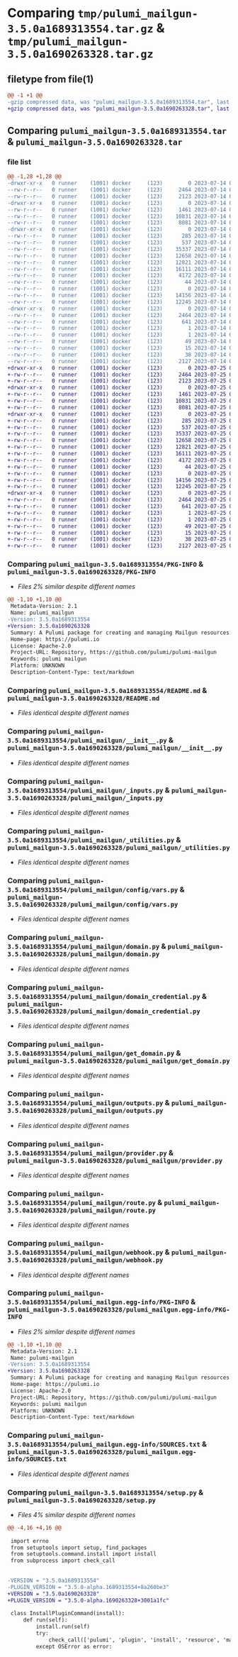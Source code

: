 # Comparing `tmp/pulumi_mailgun-3.5.0a1689313554.tar.gz` & `tmp/pulumi_mailgun-3.5.0a1690263328.tar.gz`

## filetype from file(1)

```diff
@@ -1 +1 @@
-gzip compressed data, was "pulumi_mailgun-3.5.0a1689313554.tar", last modified: Fri Jul 14 05:58:08 2023, max compression
+gzip compressed data, was "pulumi_mailgun-3.5.0a1690263328.tar", last modified: Tue Jul 25 05:44:24 2023, max compression
```

## Comparing `pulumi_mailgun-3.5.0a1689313554.tar` & `pulumi_mailgun-3.5.0a1690263328.tar`

### file list

```diff
@@ -1,28 +1,28 @@
-drwxr-xr-x   0 runner    (1001) docker     (123)        0 2023-07-14 05:58:08.710220 pulumi_mailgun-3.5.0a1689313554/
--rw-r--r--   0 runner    (1001) docker     (123)     2464 2023-07-14 05:58:08.710220 pulumi_mailgun-3.5.0a1689313554/PKG-INFO
--rw-r--r--   0 runner    (1001) docker     (123)     2123 2023-07-14 05:58:08.000000 pulumi_mailgun-3.5.0a1689313554/README.md
-drwxr-xr-x   0 runner    (1001) docker     (123)        0 2023-07-14 05:58:08.706220 pulumi_mailgun-3.5.0a1689313554/pulumi_mailgun/
--rw-r--r--   0 runner    (1001) docker     (123)     1461 2023-07-14 05:58:08.000000 pulumi_mailgun-3.5.0a1689313554/pulumi_mailgun/__init__.py
--rw-r--r--   0 runner    (1001) docker     (123)    10831 2023-07-14 05:58:08.000000 pulumi_mailgun-3.5.0a1689313554/pulumi_mailgun/_inputs.py
--rw-r--r--   0 runner    (1001) docker     (123)     8081 2023-07-14 05:58:08.000000 pulumi_mailgun-3.5.0a1689313554/pulumi_mailgun/_utilities.py
-drwxr-xr-x   0 runner    (1001) docker     (123)        0 2023-07-14 05:58:08.710220 pulumi_mailgun-3.5.0a1689313554/pulumi_mailgun/config/
--rw-r--r--   0 runner    (1001) docker     (123)      285 2023-07-14 05:58:08.000000 pulumi_mailgun-3.5.0a1689313554/pulumi_mailgun/config/__init__.py
--rw-r--r--   0 runner    (1001) docker     (123)      537 2023-07-14 05:58:08.000000 pulumi_mailgun-3.5.0a1689313554/pulumi_mailgun/config/vars.py
--rw-r--r--   0 runner    (1001) docker     (123)    35337 2023-07-14 05:58:08.000000 pulumi_mailgun-3.5.0a1689313554/pulumi_mailgun/domain.py
--rw-r--r--   0 runner    (1001) docker     (123)    12658 2023-07-14 05:58:08.000000 pulumi_mailgun-3.5.0a1689313554/pulumi_mailgun/domain_credential.py
--rw-r--r--   0 runner    (1001) docker     (123)    12821 2023-07-14 05:58:08.000000 pulumi_mailgun-3.5.0a1689313554/pulumi_mailgun/get_domain.py
--rw-r--r--   0 runner    (1001) docker     (123)    16111 2023-07-14 05:58:08.000000 pulumi_mailgun-3.5.0a1689313554/pulumi_mailgun/outputs.py
--rw-r--r--   0 runner    (1001) docker     (123)     4172 2023-07-14 05:58:08.000000 pulumi_mailgun-3.5.0a1689313554/pulumi_mailgun/provider.py
--rw-r--r--   0 runner    (1001) docker     (123)       44 2023-07-14 05:58:08.000000 pulumi_mailgun-3.5.0a1689313554/pulumi_mailgun/pulumi-plugin.json
--rw-r--r--   0 runner    (1001) docker     (123)        0 2023-07-14 05:58:08.000000 pulumi_mailgun-3.5.0a1689313554/pulumi_mailgun/py.typed
--rw-r--r--   0 runner    (1001) docker     (123)    14156 2023-07-14 05:58:08.000000 pulumi_mailgun-3.5.0a1689313554/pulumi_mailgun/route.py
--rw-r--r--   0 runner    (1001) docker     (123)    12245 2023-07-14 05:58:08.000000 pulumi_mailgun-3.5.0a1689313554/pulumi_mailgun/webhook.py
-drwxr-xr-x   0 runner    (1001) docker     (123)        0 2023-07-14 05:58:08.710220 pulumi_mailgun-3.5.0a1689313554/pulumi_mailgun.egg-info/
--rw-r--r--   0 runner    (1001) docker     (123)     2464 2023-07-14 05:58:08.000000 pulumi_mailgun-3.5.0a1689313554/pulumi_mailgun.egg-info/PKG-INFO
--rw-r--r--   0 runner    (1001) docker     (123)      641 2023-07-14 05:58:08.000000 pulumi_mailgun-3.5.0a1689313554/pulumi_mailgun.egg-info/SOURCES.txt
--rw-r--r--   0 runner    (1001) docker     (123)        1 2023-07-14 05:58:08.000000 pulumi_mailgun-3.5.0a1689313554/pulumi_mailgun.egg-info/dependency_links.txt
--rw-r--r--   0 runner    (1001) docker     (123)        1 2023-07-14 05:58:08.000000 pulumi_mailgun-3.5.0a1689313554/pulumi_mailgun.egg-info/not-zip-safe
--rw-r--r--   0 runner    (1001) docker     (123)       49 2023-07-14 05:58:08.000000 pulumi_mailgun-3.5.0a1689313554/pulumi_mailgun.egg-info/requires.txt
--rw-r--r--   0 runner    (1001) docker     (123)       15 2023-07-14 05:58:08.000000 pulumi_mailgun-3.5.0a1689313554/pulumi_mailgun.egg-info/top_level.txt
--rw-r--r--   0 runner    (1001) docker     (123)       38 2023-07-14 05:58:08.710220 pulumi_mailgun-3.5.0a1689313554/setup.cfg
--rw-r--r--   0 runner    (1001) docker     (123)     2127 2023-07-14 05:58:08.000000 pulumi_mailgun-3.5.0a1689313554/setup.py
+drwxr-xr-x   0 runner    (1001) docker     (123)        0 2023-07-25 05:44:24.352272 pulumi_mailgun-3.5.0a1690263328/
+-rw-r--r--   0 runner    (1001) docker     (123)     2464 2023-07-25 05:44:24.352272 pulumi_mailgun-3.5.0a1690263328/PKG-INFO
+-rw-r--r--   0 runner    (1001) docker     (123)     2123 2023-07-25 05:44:24.000000 pulumi_mailgun-3.5.0a1690263328/README.md
+drwxr-xr-x   0 runner    (1001) docker     (123)        0 2023-07-25 05:44:24.348272 pulumi_mailgun-3.5.0a1690263328/pulumi_mailgun/
+-rw-r--r--   0 runner    (1001) docker     (123)     1461 2023-07-25 05:44:24.000000 pulumi_mailgun-3.5.0a1690263328/pulumi_mailgun/__init__.py
+-rw-r--r--   0 runner    (1001) docker     (123)    10831 2023-07-25 05:44:24.000000 pulumi_mailgun-3.5.0a1690263328/pulumi_mailgun/_inputs.py
+-rw-r--r--   0 runner    (1001) docker     (123)     8081 2023-07-25 05:44:24.000000 pulumi_mailgun-3.5.0a1690263328/pulumi_mailgun/_utilities.py
+drwxr-xr-x   0 runner    (1001) docker     (123)        0 2023-07-25 05:44:24.352272 pulumi_mailgun-3.5.0a1690263328/pulumi_mailgun/config/
+-rw-r--r--   0 runner    (1001) docker     (123)      285 2023-07-25 05:44:24.000000 pulumi_mailgun-3.5.0a1690263328/pulumi_mailgun/config/__init__.py
+-rw-r--r--   0 runner    (1001) docker     (123)      537 2023-07-25 05:44:24.000000 pulumi_mailgun-3.5.0a1690263328/pulumi_mailgun/config/vars.py
+-rw-r--r--   0 runner    (1001) docker     (123)    35337 2023-07-25 05:44:24.000000 pulumi_mailgun-3.5.0a1690263328/pulumi_mailgun/domain.py
+-rw-r--r--   0 runner    (1001) docker     (123)    12658 2023-07-25 05:44:24.000000 pulumi_mailgun-3.5.0a1690263328/pulumi_mailgun/domain_credential.py
+-rw-r--r--   0 runner    (1001) docker     (123)    12821 2023-07-25 05:44:24.000000 pulumi_mailgun-3.5.0a1690263328/pulumi_mailgun/get_domain.py
+-rw-r--r--   0 runner    (1001) docker     (123)    16111 2023-07-25 05:44:24.000000 pulumi_mailgun-3.5.0a1690263328/pulumi_mailgun/outputs.py
+-rw-r--r--   0 runner    (1001) docker     (123)     4172 2023-07-25 05:44:24.000000 pulumi_mailgun-3.5.0a1690263328/pulumi_mailgun/provider.py
+-rw-r--r--   0 runner    (1001) docker     (123)       44 2023-07-25 05:44:24.000000 pulumi_mailgun-3.5.0a1690263328/pulumi_mailgun/pulumi-plugin.json
+-rw-r--r--   0 runner    (1001) docker     (123)        0 2023-07-25 05:44:24.000000 pulumi_mailgun-3.5.0a1690263328/pulumi_mailgun/py.typed
+-rw-r--r--   0 runner    (1001) docker     (123)    14156 2023-07-25 05:44:24.000000 pulumi_mailgun-3.5.0a1690263328/pulumi_mailgun/route.py
+-rw-r--r--   0 runner    (1001) docker     (123)    12245 2023-07-25 05:44:24.000000 pulumi_mailgun-3.5.0a1690263328/pulumi_mailgun/webhook.py
+drwxr-xr-x   0 runner    (1001) docker     (123)        0 2023-07-25 05:44:24.352272 pulumi_mailgun-3.5.0a1690263328/pulumi_mailgun.egg-info/
+-rw-r--r--   0 runner    (1001) docker     (123)     2464 2023-07-25 05:44:24.000000 pulumi_mailgun-3.5.0a1690263328/pulumi_mailgun.egg-info/PKG-INFO
+-rw-r--r--   0 runner    (1001) docker     (123)      641 2023-07-25 05:44:24.000000 pulumi_mailgun-3.5.0a1690263328/pulumi_mailgun.egg-info/SOURCES.txt
+-rw-r--r--   0 runner    (1001) docker     (123)        1 2023-07-25 05:44:24.000000 pulumi_mailgun-3.5.0a1690263328/pulumi_mailgun.egg-info/dependency_links.txt
+-rw-r--r--   0 runner    (1001) docker     (123)        1 2023-07-25 05:44:24.000000 pulumi_mailgun-3.5.0a1690263328/pulumi_mailgun.egg-info/not-zip-safe
+-rw-r--r--   0 runner    (1001) docker     (123)       49 2023-07-25 05:44:24.000000 pulumi_mailgun-3.5.0a1690263328/pulumi_mailgun.egg-info/requires.txt
+-rw-r--r--   0 runner    (1001) docker     (123)       15 2023-07-25 05:44:24.000000 pulumi_mailgun-3.5.0a1690263328/pulumi_mailgun.egg-info/top_level.txt
+-rw-r--r--   0 runner    (1001) docker     (123)       38 2023-07-25 05:44:24.352272 pulumi_mailgun-3.5.0a1690263328/setup.cfg
+-rw-r--r--   0 runner    (1001) docker     (123)     2127 2023-07-25 05:44:24.000000 pulumi_mailgun-3.5.0a1690263328/setup.py
```

### Comparing `pulumi_mailgun-3.5.0a1689313554/PKG-INFO` & `pulumi_mailgun-3.5.0a1690263328/PKG-INFO`

 * *Files 2% similar despite different names*

```diff
@@ -1,10 +1,10 @@
 Metadata-Version: 2.1
 Name: pulumi_mailgun
-Version: 3.5.0a1689313554
+Version: 3.5.0a1690263328
 Summary: A Pulumi package for creating and managing Mailgun resources.
 Home-page: https://pulumi.io
 License: Apache-2.0
 Project-URL: Repository, https://github.com/pulumi/pulumi-mailgun
 Keywords: pulumi mailgun
 Platform: UNKNOWN
 Description-Content-Type: text/markdown
```

### Comparing `pulumi_mailgun-3.5.0a1689313554/README.md` & `pulumi_mailgun-3.5.0a1690263328/README.md`

 * *Files identical despite different names*

### Comparing `pulumi_mailgun-3.5.0a1689313554/pulumi_mailgun/__init__.py` & `pulumi_mailgun-3.5.0a1690263328/pulumi_mailgun/__init__.py`

 * *Files identical despite different names*

### Comparing `pulumi_mailgun-3.5.0a1689313554/pulumi_mailgun/_inputs.py` & `pulumi_mailgun-3.5.0a1690263328/pulumi_mailgun/_inputs.py`

 * *Files identical despite different names*

### Comparing `pulumi_mailgun-3.5.0a1689313554/pulumi_mailgun/_utilities.py` & `pulumi_mailgun-3.5.0a1690263328/pulumi_mailgun/_utilities.py`

 * *Files identical despite different names*

### Comparing `pulumi_mailgun-3.5.0a1689313554/pulumi_mailgun/config/vars.py` & `pulumi_mailgun-3.5.0a1690263328/pulumi_mailgun/config/vars.py`

 * *Files identical despite different names*

### Comparing `pulumi_mailgun-3.5.0a1689313554/pulumi_mailgun/domain.py` & `pulumi_mailgun-3.5.0a1690263328/pulumi_mailgun/domain.py`

 * *Files identical despite different names*

### Comparing `pulumi_mailgun-3.5.0a1689313554/pulumi_mailgun/domain_credential.py` & `pulumi_mailgun-3.5.0a1690263328/pulumi_mailgun/domain_credential.py`

 * *Files identical despite different names*

### Comparing `pulumi_mailgun-3.5.0a1689313554/pulumi_mailgun/get_domain.py` & `pulumi_mailgun-3.5.0a1690263328/pulumi_mailgun/get_domain.py`

 * *Files identical despite different names*

### Comparing `pulumi_mailgun-3.5.0a1689313554/pulumi_mailgun/outputs.py` & `pulumi_mailgun-3.5.0a1690263328/pulumi_mailgun/outputs.py`

 * *Files identical despite different names*

### Comparing `pulumi_mailgun-3.5.0a1689313554/pulumi_mailgun/provider.py` & `pulumi_mailgun-3.5.0a1690263328/pulumi_mailgun/provider.py`

 * *Files identical despite different names*

### Comparing `pulumi_mailgun-3.5.0a1689313554/pulumi_mailgun/route.py` & `pulumi_mailgun-3.5.0a1690263328/pulumi_mailgun/route.py`

 * *Files identical despite different names*

### Comparing `pulumi_mailgun-3.5.0a1689313554/pulumi_mailgun/webhook.py` & `pulumi_mailgun-3.5.0a1690263328/pulumi_mailgun/webhook.py`

 * *Files identical despite different names*

### Comparing `pulumi_mailgun-3.5.0a1689313554/pulumi_mailgun.egg-info/PKG-INFO` & `pulumi_mailgun-3.5.0a1690263328/pulumi_mailgun.egg-info/PKG-INFO`

 * *Files 2% similar despite different names*

```diff
@@ -1,10 +1,10 @@
 Metadata-Version: 2.1
 Name: pulumi-mailgun
-Version: 3.5.0a1689313554
+Version: 3.5.0a1690263328
 Summary: A Pulumi package for creating and managing Mailgun resources.
 Home-page: https://pulumi.io
 License: Apache-2.0
 Project-URL: Repository, https://github.com/pulumi/pulumi-mailgun
 Keywords: pulumi mailgun
 Platform: UNKNOWN
 Description-Content-Type: text/markdown
```

### Comparing `pulumi_mailgun-3.5.0a1689313554/pulumi_mailgun.egg-info/SOURCES.txt` & `pulumi_mailgun-3.5.0a1690263328/pulumi_mailgun.egg-info/SOURCES.txt`

 * *Files identical despite different names*

### Comparing `pulumi_mailgun-3.5.0a1689313554/setup.py` & `pulumi_mailgun-3.5.0a1690263328/setup.py`

 * *Files 4% similar despite different names*

```diff
@@ -4,16 +4,16 @@
 
 import errno
 from setuptools import setup, find_packages
 from setuptools.command.install import install
 from subprocess import check_call
 
 
-VERSION = "3.5.0a1689313554"
-PLUGIN_VERSION = "3.5.0-alpha.1689313554+8a260be3"
+VERSION = "3.5.0a1690263328"
+PLUGIN_VERSION = "3.5.0-alpha.1690263328+3001a1fc"
 
 class InstallPluginCommand(install):
     def run(self):
         install.run(self)
         try:
             check_call(['pulumi', 'plugin', 'install', 'resource', 'mailgun', PLUGIN_VERSION])
         except OSError as error:
```

